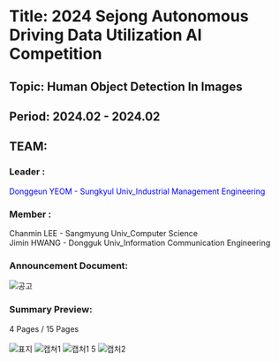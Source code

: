 # Title: 2024 Sejong Autonomous Driving Data Utilization AI Competition<br/>
## Topic: Human Object Detection In Images<br/>
## Period: 2024.02 - 2024.02 <br/>
## TEAM:<br/>
### Leader : <br/>
<span style="color:blue"> Donggeun YEOM - Sungkyul Univ_Industrial Management Engineering </span>
### Member : <br/>
Chanmin LEE - Sangmyung Univ_Computer Science <br/>
Jimin HWANG - Dongguk Univ_Information Communication Engineering <br/>


### Announcement Document:<br/>
![공고](https://github.com/user-attachments/assets/57a9fd78-5ecf-4c3f-93b2-da173a38a276)


### Summary Preview:<br/>
4 Pages / 15 Pages<br/>
<br/>
![표지](https://github.com/user-attachments/assets/2ec11759-ad0a-4e7d-a5dc-f86b7e07e475)
![캡쳐1](https://github.com/user-attachments/assets/d2fddfbd-9a95-4223-b6bb-add2105f0c11)
![캡처1 5](https://github.com/user-attachments/assets/a50612e9-8152-4289-95ee-c589b8a95250)
![캡처2](https://github.com/user-attachments/assets/b85850c5-1191-4151-b067-2f347273c9a9)


